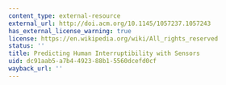 ```yaml
---
content_type: external-resource
external_url: http://doi.acm.org/10.1145/1057237.1057243
has_external_license_warning: true
license: https://en.wikipedia.org/wiki/All_rights_reserved
status: ''
title: Predicting Human Interruptibility with Sensors
uid: dc91aab5-a7b4-4923-88b1-5560dcefd0cf
wayback_url: ''
---
```

